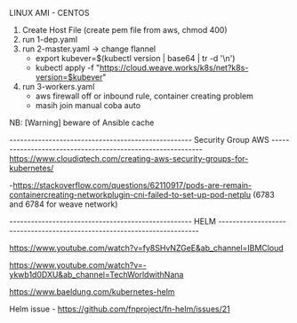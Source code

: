 LINUX AMI - CENTOS

1. Create Host File (create pem file from aws, chmod 400)
2. run 1-dep.yaml 
3. run 2-master.yaml -> change flannel
    - export kubever=$(kubectl version | base64 | tr -d '\n')
    - kubectl apply -f "https://cloud.weave.works/k8s/net?k8s-version=$kubever"
4. run 3-workers.yaml
    - aws firewall off or inbound rule, container creating problem
    - masih join manual coba auto

NB: [Warning] beware of Ansible cache

--------------------------------------------------- Security Group AWS -----------------------------------------------------------
https://www.cloudiqtech.com/creating-aws-security-groups-for-kubernetes/

-https://stackoverflow.com/questions/62110917/pods-are-remain-containercreating-networkplugin-cni-failed-to-set-up-pod-netplu (6783 and 6784 for weave network)


---------------------------------------------------  HELM  ------------------------------------------------------------------------

https://www.youtube.com/watch?v=fy8SHvNZGeE&ab_channel=IBMCloud

https://www.youtube.com/watch?v=-ykwb1d0DXU&ab_channel=TechWorldwithNana

https://www.baeldung.com/kubernetes-helm

Helm issue - https://github.com/fnproject/fn-helm/issues/21
